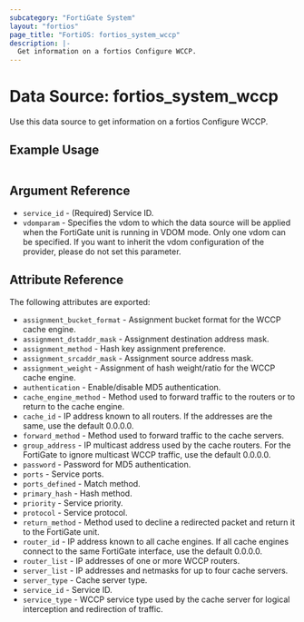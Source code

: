 ```yaml
---
subcategory: "FortiGate System"
layout: "fortios"
page_title: "FortiOS: fortios_system_wccp"
description: |-
  Get information on a fortios Configure WCCP.
---
```


# Data Source: fortios_system_wccp
Use this data source to get information on a fortios Configure WCCP.


## Example Usage

```hcl

```

## Argument Reference

* `service_id` - (Required) Service ID.
* `vdomparam` - Specifies the vdom to which the data source will be applied when the FortiGate unit is running in VDOM mode. Only one vdom can be specified. If you want to inherit the vdom configuration of the provider, please do not set this parameter.

## Attribute Reference

The following attributes are exported:

* `assignment_bucket_format` - Assignment bucket format for the WCCP cache engine.
* `assignment_dstaddr_mask` - Assignment destination address mask.
* `assignment_method` - Hash key assignment preference.
* `assignment_srcaddr_mask` - Assignment source address mask.
* `assignment_weight` - Assignment of hash weight/ratio for the WCCP cache engine.
* `authentication` - Enable/disable MD5 authentication.
* `cache_engine_method` - Method used to forward traffic to the routers or to return to the cache engine.
* `cache_id` - IP address known to all routers. If the addresses are the same, use the default 0.0.0.0.
* `forward_method` - Method used to forward traffic to the cache servers.
* `group_address` - IP multicast address used by the cache routers. For the FortiGate to ignore multicast WCCP traffic, use the default 0.0.0.0.
* `password` - Password for MD5 authentication.
* `ports` - Service ports.
* `ports_defined` - Match method.
* `primary_hash` - Hash method.
* `priority` - Service priority.
* `protocol` - Service protocol.
* `return_method` - Method used to decline a redirected packet and return it to the FortiGate unit.
* `router_id` - IP address known to all cache engines. If all cache engines connect to the same FortiGate interface, use the default 0.0.0.0.
* `router_list` - IP addresses of one or more WCCP routers.
* `server_list` - IP addresses and netmasks for up to four cache servers.
* `server_type` - Cache server type.
* `service_id` - Service ID.
* `service_type` - WCCP service type used by the cache server for logical interception and redirection of traffic.
